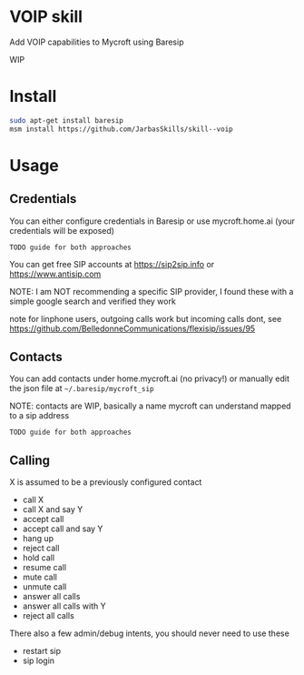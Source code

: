 # VOIP skill

Add VOIP capabilities to Mycroft using Baresip

WIP

# Install

```bash
sudo apt-get install baresip
msm install https://github.com/JarbasSkills/skill--voip
```

# Usage

## Credentials

You can either configure credentials in Baresip or use mycroft.home.ai (your credentials will be exposed)

    TODO guide for both approaches

You can get free SIP accounts at https://sip2sip.info or https://www.antisip.com

NOTE: I am NOT recommending a specific SIP provider, I found these with a simple google search and verified they work

note for linphone users, outgoing calls work but incoming calls dont, see https://github.com/BelledonneCommunications/flexisip/issues/95

## Contacts

You can add contacts under home.mycroft.ai (no privacy!) or manually edit the json file at ```~/.baresip/mycroft_sip```

NOTE: contacts are WIP, basically a name mycroft can understand mapped to a sip address

    TODO guide for both approaches

## Calling

X is assumed to be a previously configured contact

- call X
- call X and say Y
- accept call
- accept call and say Y
- hang up
- reject call
- hold call
- resume call
- mute call
- unmute call
- answer all calls
- answer all calls with Y
- reject all calls

There also a few admin/debug intents, you should never need to use these

- restart sip
- sip login